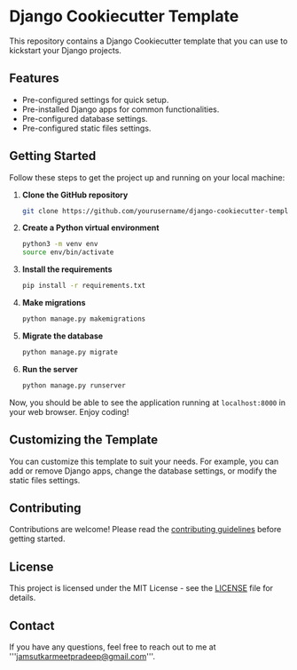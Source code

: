 

# Django Cookiecutter Template

This repository contains a Django Cookiecutter template that you can use to kickstart your Django projects.

## Features

- Pre-configured settings for quick setup.
- Pre-installed Django apps for common functionalities.
- Pre-configured database settings.
- Pre-configured static files settings.

## Getting Started

Follow these steps to get the project up and running on your local machine:

1. **Clone the GitHub repository**
   ```bash
   git clone https://github.com/yourusername/django-cookiecutter-template.git
   ```
2. **Create a Python virtual environment**
   ```bash
   python3 -m venv env
   source env/bin/activate
   ```
3. **Install the requirements**
   ```bash
   pip install -r requirements.txt
   ```
4. **Make migrations**
   ```bash
   python manage.py makemigrations
   ```
5. **Migrate the database**
   ```bash
   python manage.py migrate
   ```
6. **Run the server**
   ```bash
   python manage.py runserver
   ```
Now, you should be able to see the application running at `localhost:8000` in your web browser. Enjoy coding!

## Customizing the Template

You can customize this template to suit your needs. For example, you can add or remove Django apps, change the database settings, or modify the static files settings.

## Contributing

Contributions are welcome! Please read the [contributing guidelines](CONTRIBUTING.md) before getting started.

## License

This project is licensed under the MIT License - see the [LICENSE](LICENSE) file for details.

## Contact

If you have any questions, feel free to reach out to me at '''jamsutkarmeetpradeep@gmail.com'''.


